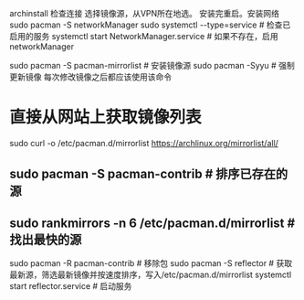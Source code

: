 archinstall
检查连接
选择镜像源，从VPN所在地选。
安装完重启。安装网络
sudo pacman -S networkManager
sudo systemctl --type=service # 检查已启用的服务
systemctl start NetworkManager.service # 如果不存在，启用networkManager

sudo pacman -S pacman-mirrorlist # 安装镜像源
sudo pacman -Syyu # 强制更新镜像 每次修改镜像之后都应该使用该命令
# 直接从网站上获取镜像列表
sudo curl -o /etc/pacman.d/mirrorlist https://archlinux.org/mirrorlist/all/
## sudo pacman -S pacman-contrib # 排序已存在的源
## sudo rankmirrors -n 6 /etc/pacman.d/mirrorlist # 找出最快的源
sudo pacman -R pacman-contrib # 移除包
sudo pacman -S reflector # 获取最新源，筛选最新镜像并按速度排序，写入/etc/pacman.d/mirrorlist
systemctl start reflector.service # 启动服务
